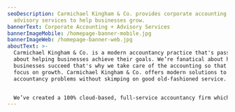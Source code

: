 ```yaml
---
seoDescription: Carmichael Kingham & Co. provides corporate accounting and
  advisory services to help businesses grow.
bannerText: Corporate Accounting + Advisory Services
bannerImageMobile: /homepage-banner-mobile.jpg
bannerImageWeb: /homepage-banner-web.jpg
aboutText: >-
  Carmichael Kingham & Co. is a modern accountancy practice that's passionate
  about helping businesses achieve their goals. We’re fanatical about helping
  businesses succeed that's why we take care of the accounting so that you can
  focus on growth. Carmichael Kingham & Co. offers modern solutions to age-old
  accountancy problems without skimping on good old-fashioned service.


  We’ve created a 100% cloud-based, full-service accountancy firm which provides clients with cutting edge technology and personalised service to help them achieve their goals. We focus on delivering timely information in a way that is detailed and easy to understand so that it is useful for decision-making.
---
```

